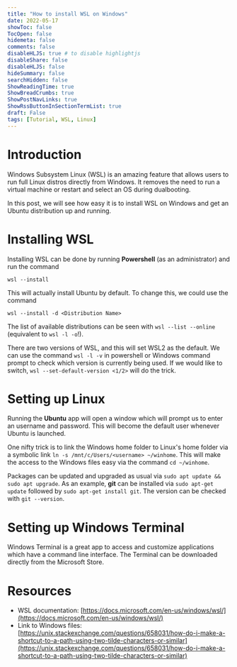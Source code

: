 ```yaml
---
title: "How to install WSL on Windows"
date: 2022-05-17
showToc: false
TocOpen: false
hidemeta: false
comments: false
disableHLJS: true # to disable highlightjs
disableShare: false
disableHLJS: false
hideSummary: false
searchHidden: false
ShowReadingTime: true
ShowBreadCrumbs: true
ShowPostNavLinks: true
ShowRssButtonInSectionTermList: true
draft: False
tags: [Tutorial, WSL, Linux]
---
```


# Introduction

Windows Subsystem Linux (WSL) is an amazing feature that allows users to run full Linux distros directly from Windows. It removes the need to run a virtual machine or restart and select an OS during dualbooting. 

In this post, we will see how easy it is to install WSL on Windows and get an Ubuntu distribution up and running.

# Installing WSL

Installing WSL can be done by running __Powershell__ (as an administrator) and run the command 
```
wsl --install
```

This will actually install Ubuntu by default. To change this, we could use the command 
```
wsl --install -d <Distribution Name>
```

The list of available distributions can be seen with `wsl --list --online` (equivalent to `wsl -l -o`!). 

There are two versions of WSL, and this will set WSL2 as the default. We can use the command `wsl -l -v` in powershell or Windows command prompt to check which version is currently being used. If we would like to switch, `wsl --set-default-version <1/2>` will do the trick.

# Setting up Linux

Running the __Ubuntu__ app will open a window which will prompt us to enter an username and password. This will become the default user whenever Ubuntu is launched.

One nifty trick is to link the Windows home folder to Linux's home folder via a symbolic link `ln -s /mnt/c/Users/<username> ~/winhome`. This will make the access to the Windows files easy via the command `cd ~/winhome`.

Packages can be updated and upgraded as usual via `sudo apt update && sudo apt upgrade`. As an example, **git** can be installed via `sudo apt-get update` followed by `sudo apt-get install git`. The version can be checked with `git --version`.

# Setting up Windows Terminal

Windows Terminal is a great app to access and customize applications which have a command line interface. The Terminal can be downloaded directly from the Microsoft Store. 

# Resources

- WSL documentation: [https://docs.microsoft.com/en-us/windows/wsl/](https://docs.microsoft.com/en-us/windows/wsl/)
- Link to Windows files: [https://unix.stackexchange.com/questions/658031/how-do-i-make-a-shortcut-to-a-path-using-two-tilde-characters-or-similar](https://unix.stackexchange.com/questions/658031/how-do-i-make-a-shortcut-to-a-path-using-two-tilde-characters-or-similar)
